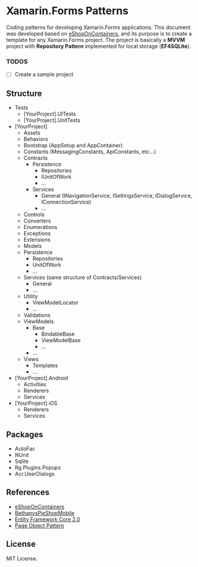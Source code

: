 # Xamarin.Forms Patterns
Coding patterns for developing Xamarin.Forms applications. This document was developed based on [eShopOnContainers](https://github.com/dotnet-architecture/eShopOnContainers/tree/dev/src/Mobile), and its purpose is to create a template for any Xamarin.Forms project. The project is basically a **MVVM** project with **Repository Pattern** implemented for local storage (**EF4SQLite**).

### TODOS
- [ ] Create a sample project

## Structure
- Tests
	- [YourProject].UITests
	- [YourProject].UnitTests	
- [YourProject]
	- Assets
	- Behaviors
	- Bootstrap (AppSetup and AppContainer)
	- Constants (MessagingConstants, ApiConstants, etc...)
	- Contracts
		- Persistence
			- Repositories
			- IUnitOfWork
			- ...
		- Services
			- General (INavigationService, ISettingsService, IDialogService, IConnectionService)
			- ...
	- Controls
	- Converters
	- Enumerations
	- Exceptions
	- Extensions
	- Models
	- Persistence
		- Repositories
		- UnitOfWork
		- ...
	- Services (same structure of Contracts/Services)
		- General
		- ...
	- Utility
		- ViewModelLocator
		- ...
	- Validations
	- ViewModels
		- Base
			- BindableBase
			- ViewModelBase
			- ...
		- ...
	- Views
		- Templates
		- ...
- [YourProject].Android
	- Activities
	- Renderers
	- Services
- [YourProject].iOS
	- Renderers
	- Services

## Packages
- AutoFac
- NUnit
- Sqlite
- Rg.Plugins.Popups
- Acr.UserDialogs

## References
- [eShopOnContainers](https://github.com/dotnet-architecture/eShopOnContainers)
- [BethanysPieShopMobile](https://github.com/GillCleeren/BethanysPieShopMobile)
- [Entity Framework Core 2.0](http://www.macoratti.net/18/08/xf_efcore1.htm)
- [Page Object Pattern](https://xamarinhelp.com/page-object-pattern-will-make-better-xamarin-ui-automation-tester/)

## License
MIT License.
